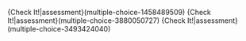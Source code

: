 {Check It!|assessment}(multiple-choice-1458489509)
{Check It!|assessment}(multiple-choice-3880050727)
{Check It!|assessment}(multiple-choice-3493424040)
